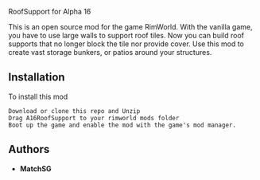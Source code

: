 RoofSupport for Alpha 16

This is an open source mod for the game RimWorld. With the vanilla game, you have to use large walls to support roof tiles. Now you can build roof supports that no longer block the tile nor provide cover.
Use this mod to create vast storage bunkers, or patios around your structures.

## Installation

To install this mod

```
Download or clone this repo and Unzip
Drag A16RoofSupport to your rimworld mods folder
Boot up the game and enable the mod with the game's mod manager.
```

## Authors

* **MatchSG**